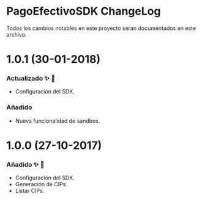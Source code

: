 # PagoEfectivoSDK ChangeLog

Todos los cambios notables en este proyecto serán documentados en este archivo.

# 1.0.1 (30-01-2018)
### Actualizado ✨ 🎉
* Configuración del SDK.

### Añadido
* Nueva funcionalidad de sandbox.

# 1.0.0 (27-10-2017)
### Añadido ✨ 🎉
* Configuración del SDK.
* Generación de CIPs.
* Listar CIPs.










